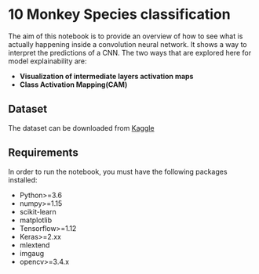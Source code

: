# 10 Monkey Species classification

The aim of this notebook is to provide an overview of how to see what is actually happening inside a convolution
neural network. It shows a way to interpret the predictions of a CNN. The two ways that are explored here for 
model explainability are:

* **Visualization of intermediate layers activation maps**
* **Class Activation Mapping(CAM)**

## Dataset
The dataset can be downloaded from [Kaggle](https://www.kaggle.com/slothkong/10-monkey-species/home)

## Requirements
In order to run the notebook, you must have the following packages installed:
* Python>=3.6
* numpy>=1.15
* scikit-learn
* matplotlib
* Tensorflow>=1.12
* Keras>=2.xx
* mlextend
* imgaug
* opencv>=3.4.x
